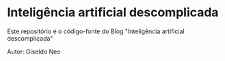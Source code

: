 # Inteligência artificial descomplicada

Este repositório é o código-fonte do Blog "Inteligência artificial descomplicada"

Autor: Giseldo Neo

